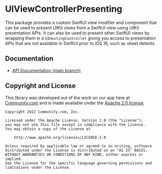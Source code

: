 # UIViewControllerPresenting

This package provides a custom SwiftUI view modifier and component that can be used to present UIKit views from a SwiftUI view using UIKit presentation APIs. It can also be used to present other SwiftUI views by wrapping them in a `UIHostingController` giving you access to presentation APIs that are not available in SwiftUI prior to iOS 16, such as sheet detents.

## Documentation

* [API Documentation (main branch)](https://shimmur.github.io/swiftui-uikit-presenting/main/documentation/uiviewcontrollerpresenting/)

## Copyright and License

This library was developed out of the work on our app here at [Community.com](http://community.com) and is made available under the [Apache 2.0 license](LICENSE).

```
Copyright 2022 Community.com, Inc.

Licensed under the Apache License, Version 2.0 (the "License");
you may not use this file except in compliance with the License.
You may obtain a copy of the License at

    http://www.apache.org/licenses/LICENSE-2.0

Unless required by applicable law or agreed to in writing, software
distributed under the License is distributed on an "AS IS" BASIS,
WITHOUT WARRANTIES OR CONDITIONS OF ANY KIND, either express or implied.
See the License for the specific language governing permissions and
limitations under the License.
```
